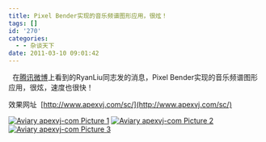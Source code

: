 ```yaml
---
title: Pixel Bender实现的音乐频谱图形应用，很炫！
tags: []
id: '270'
categories:
  - - 杂谈天下
date: 2011-03-10 09:01:42
---
```


  在[腾讯微博](http://t.qq.com/p/t/7552037496450)上看到的RyanLiu同志发的消息，Pixel Bender实现的音乐频谱图形应用，很炫，速度也很快！

效果网址  [http://www.apexvj.com/sc/](http://www.apexvj.com/sc/)

[![](http://qxu2059920095.my3w.com/blog/wp-content/uploads/2011/03/Aviary-apexvj-com-Picture-1.png "Aviary apexvj-com Picture 1")](http://qxu2059920095.my3w.com/blog/wp-content/uploads/2011/03/Aviary-apexvj-com-Picture-1.png) [](http://qxu2059920095.my3w.com/blog/wp-content/uploads/2011/03/Aviary-apexvj-com-Picture-1.png)[![](http://qxu2059920095.my3w.com/blog/wp-content/uploads/2011/03/Aviary-apexvj-com-Picture-2.png "Aviary apexvj-com Picture 2")](http://qxu2059920095.my3w.com/blog/wp-content/uploads/2011/03/Aviary-apexvj-com-Picture-2.png)   [![](http://qxu2059920095.my3w.com/blog/wp-content/uploads/2011/03/Aviary-apexvj-com-Picture-3.png "Aviary apexvj-com Picture 3")](http://qxu2059920095.my3w.com/blog/wp-content/uploads/2011/03/Aviary-apexvj-com-Picture-3.png)